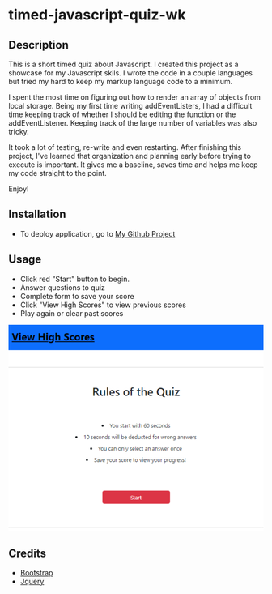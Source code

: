 # timed-javascript-quiz-wk

## Description

This is a short timed quiz about Javascript. I created this project as a showcase for my Javascript skils. I wrote the code in a couple languages but tried my hard to keep my markup language code to a minimum.

I spent the most time on figuring out how to render an array of objects from local storage. Being my first time writing addEventListers, I had a difficult time keeping track of whether I should be editing the function or the addEventListener. Keeping track of the large number of variables was also tricky.

It took a lot of testing, re-write and even restarting. After finishing this project, I've learned that organization and planning early before trying to execute is important. It gives me a baseline, saves time and helps me keep my code straight to the point.

Enjoy!

## Installation

 * To deploy application, go to [My Github Project](https://wiilki.github.io/timed-javascript-quiz-wk/)

## Usage

 * Click red "Start" button to begin.
 * Answer questions to quiz
 * Complete form to save your score
 * Click "View High Scores" to view previous scores
 * Play again or clear past scores

![Screenshot](assets/screenshot.png)

## Credits

* [Bootstrap](https://cdn.jsdelivr.net/npm/bootstrap@5.2.2/dist/css/bootstrap.min.css)
* [Jquery](https://code.jquery.com/jquery-3.5.1.min.js)